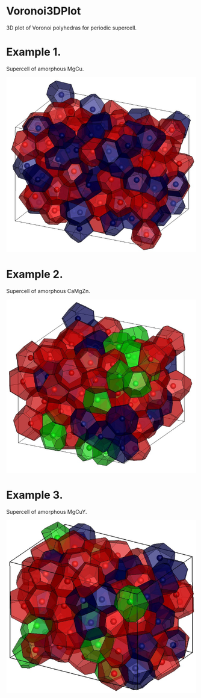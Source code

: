 # Voronoi3DPlot

3D plot of Voronoi polyhedras for periodic supercell.


# Example 1. 

Supercell of amorphous MgCu. 

![GitHub Logo](https://github.com/Dmitry-Skachkov/Voronoi3DPlot/blob/main/Example3.jpg)



# Example 2. 

Supercell of amorphous CaMgZn. 

![GitHub Logo](https://github.com/Dmitry-Skachkov/Voronoi3DPlot/blob/main/Example2.jpg)



# Example 3. 

Supercell of amorphous MgCuY. 

![GitHub Logo](https://github.com/Dmitry-Skachkov/Voronoi3DPlot/blob/main/Example.jpg)



